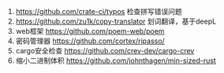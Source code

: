 1. https://github.com/crate-ci/typos
 检查拼写错误问题
2. https://github.com/zu1k/copy-translator
   划词翻译，基于deepL
3. web框架
   https://github.com/poem-web/poem
4. 密码管理器
   https://github.com/cortex/ripasso/
5. cargo安全检查
https://github.com/crev-dev/cargo-crev
6. 缩小二进制体积
   https://github.com/johnthagen/min-sized-rust